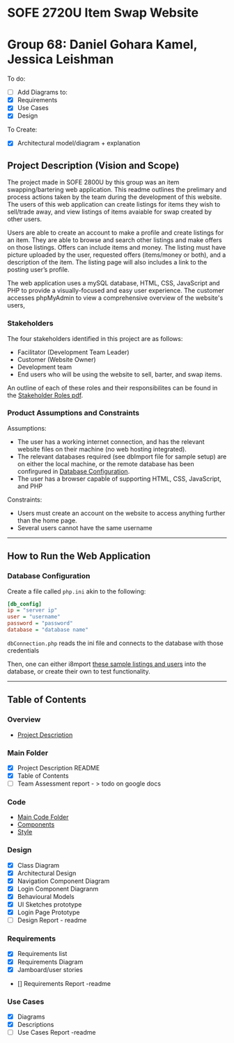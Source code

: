 # SOFE 2720U Item Swap Website
# Group 68: Daniel Gohara Kamel, Jessica Leishman

To do:
- [ ] Add Diagrams to:
- [x] Requirements
- [x] Use Cases
- [x] Design

To Create:
- [x] Architectural model/diagram + explanation

## Project Description (Vision and Scope)
The project made in SOFE 2800U by this group was an item swapping/bartering web application. This readme outlines the prelimary and process actions taken by the team during the development of this website.  The users of this web application can create listings for items they wish to sell/trade away, and view listings of items avaiable for swap created by other users.

Users are able to create an account to make a profile and create listings for an item.  They are able to browse and search other listings and make offers on those listings. Offers can include items and money.  The listing must have picture uploaded by the user, requested offers (items/money or both), and a description of the item.  The listing page will also includes a link to the posting user’s profile.

The web application uses a mySQL database, HTML, CSS, JavaScript and PHP to provide a visually-focused and easy user experience.  The customer accesses phpMyAdmin to view a comprehensive overview of the website's users, 


### Stakeholders
The four stakeholders identified in this project are as follows:
- Facilitator (Development Team Leader)
- Customer (Website Owner)
- Development team
- End users who will be using the website to sell, barter, and swap items.

An outline of each of these roles and their responsibilites can be found in the [Stakeholder Roles pdf](linkhere).

### Product Assumptions and Constraints
Assumptions:
- The user has a working internet connection, and has the relevant website files on their machine (no web hosting integrated).
- The relevant databases required (see dbImport file for sample setup) are on either the local machine, or the remote database has been confirgured in [Database Configuration](#database-configuration).
- The user has a browser capable of supporting HTML, CSS, JavaScript, and PHP

Constraints:
- Users must create an account on the website to access anything further than the home page.
- Several users cannot have the same username

---
## How to Run the Web Application


### Database Configuration
Create a file called `php.ini` akin to the following:

```ini
[db_config]
ip = "server ip"
user = "username"
password = "password"
database = "database name"

```

`dbConnection.php` reads the ini file and connects to the database with those credentials

Then, one can either i8mport [these sample listings and users](linkhere) into the database, or create their own to test functionality.

---
## Table of Contents
### Overview
- [Project Description](linkhere)

### Main Folder
- [x] Project Description README
- [x] Table of Contents
- [ ] Team Assessment report - > todo on google docs

### Code
- [Main Code Folder](linkhere)
- [Components](linkhere)
- [Style](linkhere)

### Design
- [x] Class Diagram
- [x] Architectural Design
- [x] Navigation Component Diagram
- [x] Login Component Diagranm
- [x] Behavioural Models
- [x] UI Sketches prototype
- [x] Login Page Prototype
- [ ] Design Report - readme

### Requirements
- [x] Requirements list
- [x] Requirements Diagram
- [x] Jamboard/user stories
- [] Requirements Report -readme

### Use Cases
- [x] Diagrams
- [x] Descriptions
- [ ] Use Cases Report -readme
